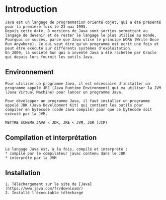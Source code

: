 # Introduction

	Java est un langage de programmation orienté objet, qui a été présenté pour la première fois le 23 mai 1995.
	Depuis cette date, 8 versions de Java sont sorties permettant au langage de devenir et de rester le langage le plus utilisé au monde.
	Pourquoi ce succès, parce que Java utise le principe WORA (Write Once Run Anywhere). Ce qui veut dire qu'un programme est ecrit une fois et peut être exécuté sur différents systèmes d'exploitation.
	En 2009, la société Sun qui a inventé Java a été rachetée par Oracle qui depuis lors fournit les outils Java.
	
## Environnement

	Pour utiliser un programme Java, il est nécessaire d'installer un programme appelé JRE (Java Runtime Environment) qui va utiliser la JVM (Java Virtual Machine) pour lancer un programme Java.
	
	Pour développer un programme Java, il faut installer un programme appelé JDK (Java Development Kit) qui contient les outils pour compiler en bytecode (code Java compilé) pour que ce bytecode soit exécuté par la JVM.
	
	METTRE SCHEMA JAVA < JDK, JRE < JVM, JSR (JCP)
	
	
## Compilation et interprétation

	Le langage Java est, à la fois, compilé et interprété :
	* compilé par le compilateur javac contenu dans le JDK
	* interprété par la JVM
	
## Installation

	1. Téléchargement sur le site de [Java](https://www.java.com/fr/download/)
	2. Installé l'éxecutable téléchargé